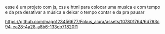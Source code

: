 esse é um projeto com js, css e html para colocar uma musica e com tempo e da pra desativar a música e deixar o tempo contar e da pra pausar 

https://github.com/mago123456677/Fokus_alura/assets/107801764/6d793c94-ea28-4a28-a8b6-133cb71820f1

